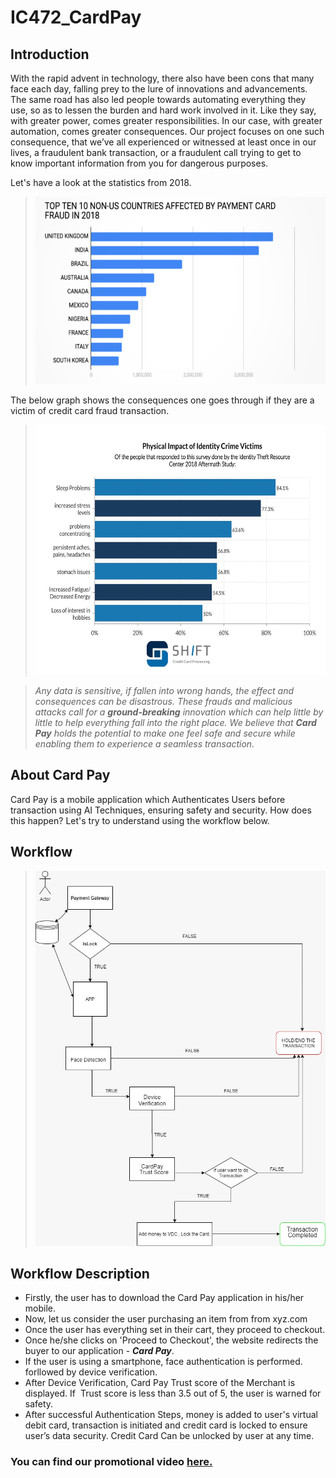 # IC472_CardPay
## Introduction
With the rapid advent in technology, there also have been cons that many face each day, falling prey to the lure of innovations and advancements. The same road has also led people towards automating everything they use, so as to lessen the burden and hard work involved in it. Like they say, with greater power, comes greater responsibilities. In our case, with greater automation, comes greater consequences. Our project focuses on one such consequence, that we’ve all experienced or witnessed at least once in our lives, a fraudulent bank transaction, or a fraudulent call trying to get to know important information from you for dangerous purposes. 

Let's have a look at the statistics from 2018.
> <img src="images/Top 10.jpg" width="500" height="300" >

The below graph shows the consequences one goes through if they are a victim of credit card fraud transaction. 
> <img src="images/Physical impact.jpg" width="500" height="400" >

> *Any data is sensitive, if fallen into wrong hands, the effect and consequences can be disastrous. These frauds and malicious attacks call for a **ground-breaking** innovation which can help little by little to help everything fall into the right place. We believe that **Card Pay** holds the potential to make one feel safe and secure while enabling them to experience a seamless transaction.* 

## About Card Pay
Card Pay is a mobile application which Authenticates Users before transaction using AI Techniques, ensuring safety and security. How does this happen? Let's try to understand using the workflow below.

## Workflow
> <img src="images/Flowchart.jpeg" width="500" height="600">

## Workflow Description
* Firstly, the user has to download the Card Pay application in his/her mobile.
* Now, let us consider the user purchasing an item from from xyz.com 
* Once the user has everything set in their cart, they proceed to checkout.
* Once he/she clicks on 'Proceed to Checkout', the website redirects the buyer to our application - ***Card Pay***.
* If the user is using a smartphone, face authentication is performed. forllowed by device verification.
* After Device Verification, Card Pay Trust score of the Merchant is displayed. If  Trust score is less than 3.5 out of 5, the user is warned for safety.
* After successful Authentication Steps, money is added to user's virtual debit card, transaction is initiated and credit card is locked to ensure user’s data security. Credit Card Can be unlocked by user at any time.

### You can find our promotional video [here.](https://twitter.com/kumartharun435/status/1285588266914156544?s=08)
